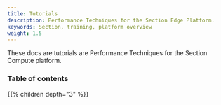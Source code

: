 ```yaml
---
title: Tutorials
description: Performance Techniques for the Section Edge Platform.
keywords: Section, training, platform overview
weight: 1.5
---
```


These docs are tutorials are Performance Techniques for the Section Compute platform.

### Table of contents

{{% children depth="3" %}}